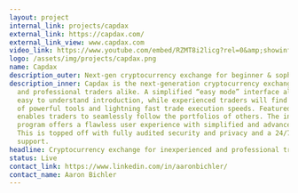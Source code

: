 ```yaml
---
layout: project
internal_link: projects/capdax
external_link: https://capdax.com/
external_link_view: www.capdax.com
video_link: https://www.youtube.com/embed/RZMT8i2licg?rel=0&amp;showinfo=0
logo: /assets/img/projects/capdax.png
name: Capdax
description_outer: Next-gen cryptocurrency exchange for beginner & sophisticated traders
description_inner: Capdax is the next-generation cryptocurrency exchange for beginners
  and professional traders alike. A simplified “easy mode” interface allows for an
  easy to understand introduction, while experienced traders will find a full suite
  of powerful tools and lightning fast trade execution speeds. Featured copy-trading
  enables traders to seamlessly follow the portfolios of others. The innovative copy-trading
  program offers a flawless user experience with simplified and advanced interfaces.
  This is topped off with fully audited security and privacy and a 24/7 live customer
  support.
headline: Cryptocurrency exchange for inexperienced and professional traders.
status: Live
contact_link: https://www.linkedin.com/in/aaronbichler/
contact_name: Aaron Bichler
---
```

